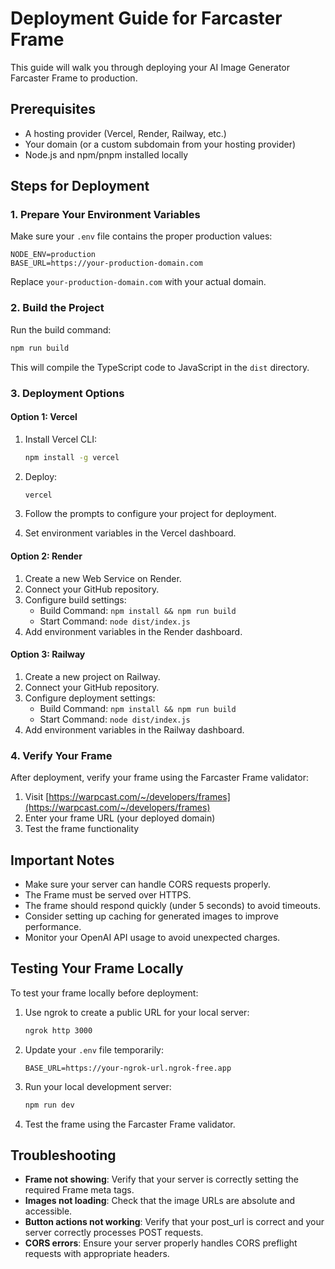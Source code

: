 # Deployment Guide for Farcaster Frame

This guide will walk you through deploying your AI Image Generator Farcaster Frame to production.

## Prerequisites

- A hosting provider (Vercel, Render, Railway, etc.)
- Your domain (or a custom subdomain from your hosting provider)
- Node.js and npm/pnpm installed locally

## Steps for Deployment

### 1. Prepare Your Environment Variables

Make sure your `.env` file contains the proper production values:

```
NODE_ENV=production
BASE_URL=https://your-production-domain.com
```

Replace `your-production-domain.com` with your actual domain.

### 2. Build the Project

Run the build command:

```bash
npm run build
```

This will compile the TypeScript code to JavaScript in the `dist` directory.

### 3. Deployment Options

#### Option 1: Vercel

1. Install Vercel CLI:
   ```bash
   npm install -g vercel
   ```

2. Deploy:
   ```bash
   vercel
   ```

3. Follow the prompts to configure your project for deployment.

4. Set environment variables in the Vercel dashboard.

#### Option 2: Render

1. Create a new Web Service on Render.
2. Connect your GitHub repository.
3. Configure build settings:
   - Build Command: `npm install && npm run build`
   - Start Command: `node dist/index.js`
4. Add environment variables in the Render dashboard.

#### Option 3: Railway

1. Create a new project on Railway.
2. Connect your GitHub repository.
3. Configure deployment settings:
   - Build Command: `npm install && npm run build`
   - Start Command: `node dist/index.js`
4. Add environment variables in the Railway dashboard.

### 4. Verify Your Frame

After deployment, verify your frame using the Farcaster Frame validator:

1. Visit [https://warpcast.com/~/developers/frames](https://warpcast.com/~/developers/frames)
2. Enter your frame URL (your deployed domain)
3. Test the frame functionality

## Important Notes

- Make sure your server can handle CORS requests properly.
- The Frame must be served over HTTPS.
- The frame should respond quickly (under 5 seconds) to avoid timeouts.
- Consider setting up caching for generated images to improve performance.
- Monitor your OpenAI API usage to avoid unexpected charges.

## Testing Your Frame Locally

To test your frame locally before deployment:

1. Use ngrok to create a public URL for your local server:
   ```bash
   ngrok http 3000
   ```

2. Update your `.env` file temporarily:
   ```
   BASE_URL=https://your-ngrok-url.ngrok-free.app
   ```

3. Run your local development server:
   ```bash
   npm run dev
   ```

4. Test the frame using the Farcaster Frame validator.

## Troubleshooting

- **Frame not showing**: Verify that your server is correctly setting the required Frame meta tags.
- **Images not loading**: Check that the image URLs are absolute and accessible.
- **Button actions not working**: Verify that your post_url is correct and your server correctly processes POST requests.
- **CORS errors**: Ensure your server properly handles CORS preflight requests with appropriate headers. 